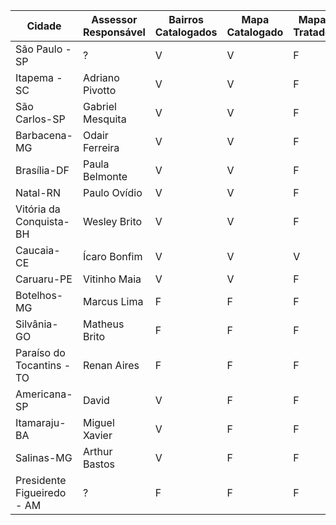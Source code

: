 | Cidade | Assessor Responsável | Bairros Catalogados | Mapa Catalogado  | Mapa Tratado | Mapa Finalizado |
|---|---|---|---|---|---|
| São Paulo - SP | ? | V | V | F | F |
| Itapema - SC | Adriano Pivotto | V | V | F | F |
| São Carlos-SP | Gabriel Mesquita | V | V | F | F |
| Barbacena-MG | Odair Ferreira | V | V | F | F |
| Brasília-DF | Paula Belmonte | V | V | F | F |
| Natal-RN | Paulo Ovídio | V | V | F | F |
| Vitória da Conquista-BH | Wesley Brito | V | V | F | F |
| Caucaia-CE | Ícaro Bonfim | V | V | V | F |
| Caruaru-PE | Vitinho Maia | V | V | F | F |
| Botelhos-MG | Marcus Lima | F | F | F | F |
| Silvânia-GO | Matheus Brito | F | F | F | F |
| Paraíso do Tocantins - TO | Renan Aires | F | F | F | F |
| Americana-SP | David | V | F | F | F |
| Itamaraju-BA | Miguel Xavier | V | F | F | F |
| Salinas-MG | Arthur Bastos | V | F | F | F |
| Presidente Figueiredo - AM | ? | F | F | F | F |